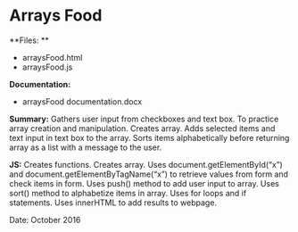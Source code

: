# Arrays Food

**Files: **
* arraysFood.html
* arraysFood.js

**Documentation:** 
* arraysFood documentation.docx

**Summary:** Gathers user input from checkboxes and text box. To practice array creation and manipulation. Creates array. Adds selected items and text input in text box to the array. Sorts items alphabetically before returning array as a list with a message to the user.  

**JS:** Creates functions. Creates array. Uses document.getElementById(“x”) and document.getElementByTagName(“x”) to retrieve values from form and check items in form. Uses push() method to add user input to array. Uses sort() method to alphabetize items in array. Uses for loops and if statements. Uses innerHTML to add results to webpage.

Date: October 2016